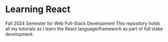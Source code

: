# Learning React
Fall 2024 Semester for Web Full-Stack Development
This repository holds all my tutorials as I learn the React language/framework as part of full stake development.
